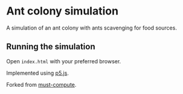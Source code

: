 # Ant colony simulation

A simulation of an ant colony with ants scavenging for food sources.

## Running the simulation

Open `index.html` with your preferred browser.

Implemented using [p5.js](https://p5js.org/).

Forked from [must-compute](https://sr.ht/~must-compute/).